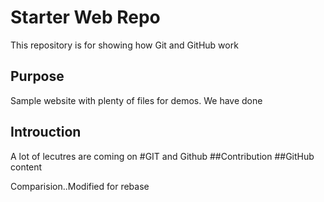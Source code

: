 # Starter Web Repo

This repository is for showing how Git and GitHub work

## Purpose

Sample website with plenty of files for demos. We have done
## Introuction
A lot of lecutres are coming on
#GIT and Github
##Contribution
##GitHub content

Comparision..Modified for rebase
